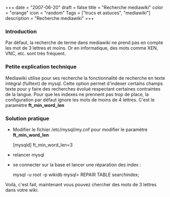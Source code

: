 +++
date = "2007-06-20"
draft = false
title = "Recherche mediawiki"
color = "orange"
icon = "random"
Tags = ["trucs et astuces", "mediawiki"]
description = "Recherche mediawiki"
+++

### Introduction

Par défaut, la recherche de terme dans mediawiki ne prend pas en compte
les mot de 3 lettres et moins. Or en informatique, des mots comme XEN,
VNC, etc. sont très fréquent.

### Petite explication technique

Mediawiki utilise pour ses recherche la fonctionnalité de recherche en
texte intégral (fulltext) de mysql. Cette option permet d'indexer
certains champs texte pour y faire des recherches évolué respectant
certaines contraintes de la langue. Pour que les indexes ne prennent pas
trop de place, la configuration par défaut ignore les mots de moins de 4
lettres. C'est le paramètre **ft\_min\_word\_len**

### Solution pratique

-   Modifier le fichier /etc/mysql/my.cnf pour modifier le paramètre
    **ft\_min\_word\_len**

    [mysqld]
    ft_min_word_len=3

-   relancer mysql
-   se connecter sur la base et lancer une réparation des index :

    mysql -u root -p wikidb
    mysql> REPAIR TABLE searchindex;

Voilà, c'est fait, maintenant vous pouvez chercher des mots de 3 lettres
dans votre wiki.
